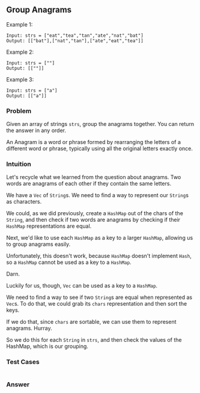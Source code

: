 ## Group Anagrams

Example 1:

```
Input: strs = ["eat","tea","tan","ate","nat","bat"]
Output: [["bat"],["nat","tan"],["ate","eat","tea"]]
```

Example 2:

```
Input: strs = [""]
Output: [[""]]
```

Example 3:

```
Input: strs = ["a"]
Output: [["a"]]
```

### Problem

Given an array of strings `strs`, group the anagrams together. You can return the answer in any order.

An Anagram is a word or phrase formed by rearranging the letters of a different word or phrase, typically using all the original letters exactly once.

### Intuition

Let's recycle what we learned from the question about anagrams. Two
words are anagrams of each other if they contain the same letters.

We have a `Vec` of `String`s. We need to find a way to represent our
`String`s as characters.

We could, as we did previously, create a `HashMap` out of the chars of the
`String`, and then check if two words are anagrams by checking if their
`HashMap` representations are equal.

Next, we'd like to use each `HashMap` as a key to a larger `HashMap`,
allowing us to group anagrams easily.

Unfortunately, this doesn't work, because `HashMap` doesn't implement
`Hash`, so a `HashMap` cannot be used as a key to a `HashMap`.

Darn.

Luckily for us, though, `Vec` can be used as a key to a `HashMap`.

We need to find a way to see if two `String`s are equal when
represented as `Vec`s. To do that, we could grab its `chars`
representation and then sort the keys.

If we do that, since `chars` are sortable, we can use them to represent
anagrams. Hurray.

So we do this for each `String` in `strs`, and then check the values of
the HashMap, which is our grouping.

### Test Cases

```{.rs include=src/questions/sequences/group_anagrams.rs startLine=16 endLine=20}

```

### Answer

```{.rs include=src/questions/sequences/group_anagrams.rs startLine=4 endLine=14}

```
